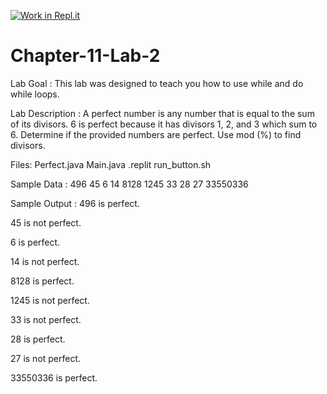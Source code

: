 [![Work in Repl.it](https://classroom.github.com/assets/work-in-replit-14baed9a392b3a25080506f3b7b6d57f295ec2978f6f33ec97e36a161684cbe9.svg)](https://classroom.github.com/online_ide?assignment_repo_id=4357416&assignment_repo_type=AssignmentRepo)
# Chapter-11-Lab-2

Lab Goal :   This lab was designed to teach you how to use while and do while loops.  

Lab Description :   A perfect number is any number that is equal to the sum of its divisors.  6 is perfect because it has divisors 1, 2, and 3 which sum to 6.   Determine if the provided numbers are perfect.  Use mod (%) to find divisors.

Files:  Perfect.java
        Main.java
        .replit
        run_button.sh

Sample Data :
496
45
6
14
8128
1245
33
28
27
33550336



Sample Output : 
496 is perfect.

45 is not perfect.

6 is perfect.

14 is not perfect.

8128 is perfect.

1245 is not perfect.

33 is not perfect.

28 is perfect.

27 is not perfect.

33550336 is perfect.

